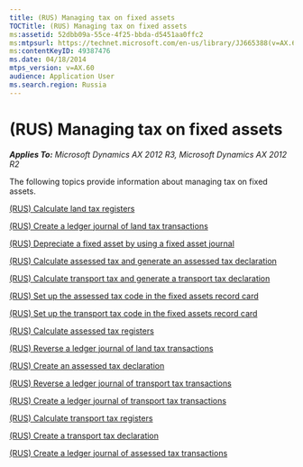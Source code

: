 ```yaml
---
title: (RUS) Managing tax on fixed assets
TOCTitle: (RUS) Managing tax on fixed assets
ms:assetid: 52dbb09a-55ce-4f25-bbda-d5451aa0ffc2
ms:mtpsurl: https://technet.microsoft.com/en-us/library/JJ665388(v=AX.60)
ms:contentKeyID: 49387476
ms.date: 04/18/2014
mtps_version: v=AX.60
audience: Application User
ms.search.region: Russia
---
```


# (RUS) Managing tax on fixed assets 


_**Applies To:** Microsoft Dynamics AX 2012 R3, Microsoft Dynamics AX 2012 R2_

The following topics provide information about managing tax on fixed assets.

[(RUS) Calculate land tax registers](rus-calculate-land-tax-registers.md)

[(RUS) Create a ledger journal of land tax transactions](rus-create-a-ledger-journal-of-land-tax-transactions.md)

[(RUS) Depreciate a fixed asset by using a fixed asset journal](rus-depreciate-a-fixed-asset-by-using-a-fixed-asset-journal.md)

[(RUS) Calculate assessed tax and generate an assessed tax declaration](rus-calculate-assessed-tax-and-generate-an-assessed-tax-declaration.md)

[(RUS) Calculate transport tax and generate a transport tax declaration](rus-calculate-transport-tax-and-generate-a-transport-tax-declaration.md)

[(RUS) Set up the assessed tax code in the fixed assets record card](rus-set-up-the-assessed-tax-code-in-the-fixed-assets-record-card.md)

[(RUS) Set up the transport tax code in the fixed assets record card](rus-set-up-the-transport-tax-code-in-the-fixed-assets-record-card.md)

[(RUS) Calculate assessed tax registers](rus-calculate-assessed-tax-registers.md)

[(RUS) Reverse a ledger journal of land tax transactions](rus-reverse-a-ledger-journal-of-land-tax-transactions.md)

[(RUS) Create an assessed tax declaration](rus-create-an-assessed-tax-declaration.md)

[(RUS) Reverse a ledger journal of transport tax transactions](rus-reverse-a-ledger-journal-of-transport-tax-transactions.md)

[(RUS) Create a ledger journal of transport tax transactions](rus-create-a-ledger-journal-of-transport-tax-transactions.md)

[(RUS) Calculate transport tax registers](rus-calculate-transport-tax-registers.md)

[(RUS) Create a transport tax declaration](rus-create-a-transport-tax-declaration.md)

[(RUS) Create a ledger journal of assessed tax transactions](rus-create-a-ledger-journal-of-assessed-tax-transactions.md)

  


